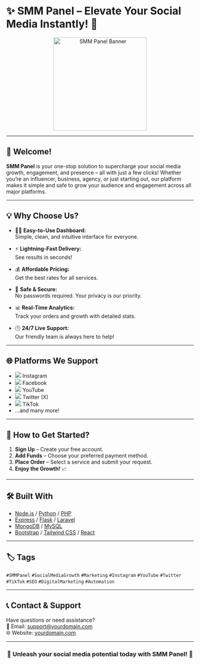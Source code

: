 # ✨ SMM Panel – Elevate Your Social Media Instantly! 🚀

<div align="center">
  <img src="https://img.icons8.com/clouds/500/social-media.png" alt="SMM Panel Banner" width="250"/>
</div>

---

## 🎉 Welcome!

**SMM Panel** is your one-stop solution to supercharge your social media growth, engagement, and presence – all with just a few clicks! Whether you’re an influencer, business, agency, or just starting out, our platform makes it simple and safe to grow your audience and engagement across all major platforms.

---

## 💡 Why Choose Us?

- 🧑‍💻 **Easy-to-Use Dashboard:**  
  Simple, clean, and intuitive interface for everyone.

- ⚡ **Lightning-Fast Delivery:**  
  See results in seconds!

- 💰 **Affordable Pricing:**  
  Get the best rates for all services.

- 🔐 **Safe & Secure:**  
  No passwords required. Your privacy is our priority.

- 📊 **Real-Time Analytics:**  
  Track your orders and growth with detailed stats.

- 🕒 **24/7 Live Support:**  
  Our friendly team is always here to help!

---

## 🌐 Platforms We Support

- <img src="https://img.icons8.com/color/24/instagram-new.png"/> Instagram  
- <img src="https://img.icons8.com/color/24/facebook-new.png"/> Facebook  
- <img src="https://img.icons8.com/color/24/youtube-play.png"/> YouTube  
- <img src="https://img.icons8.com/color/24/twitter--v1.png"/> Twitter (X)  
- <img src="https://img.icons8.com/color/24/tiktok.png"/> TikTok  
- ...and many more!

---

## 🚦 How to Get Started?

1. **Sign Up** – Create your free account.
2. **Add Funds** – Choose your preferred payment method.
3. **Place Order** – Select a service and submit your request.
4. **Enjoy the Growth!** 📈

---

## 🛠️ Built With

- [Node.js](https://nodejs.org/) / [Python](https://www.python.org/) / [PHP](https://www.php.net/)
- [Express](https://expressjs.com/) / [Flask](https://flask.palletsprojects.com/) / [Laravel](https://laravel.com/)
- [MongoDB](https://www.mongodb.com/) / [MySQL](https://www.mysql.com/)
- [Bootstrap](https://getbootstrap.com/) / [Tailwind CSS](https://tailwindcss.com/) / [React](https://react.dev/)

---

## 🏷️ Tags

`#SMMPanel` `#SocialMediaGrowth` `#Marketing` `#Instagram` `#YouTube` `#Twitter` `#TikTok` `#SEO` `#DigitalMarketing` `#Automation`

---

## 📞 Contact & Support

Have questions or need assistance?  
📧 Email: [support@yourdomain.com](mailto:support@yourdomain.com)  
🌐 Website: [yourdomain.com](https://yourdomain.com)

---

<div align="center">

### 🌟 Unleash your social media potential today with **SMM Panel**! 🌟

</div>
